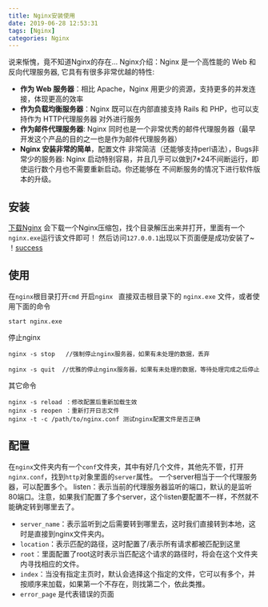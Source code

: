 ```yaml
---
title: Nginx安装使用
date: 2019-06-28 12:53:31
tags: [Nginx]
categories: Nginx
---
```

说来惭愧，竟不知道Nginx的存在...
Nginx介绍：Nginx 是一个高性能的 Web 和反向代理服务器, 它具有有很多非常优越的特性:
- **作为 Web 服务器**：相比 Apache，Nginx 用更少的资源，支持更多的并发连接，体现更高的效率
- **作为负载均衡服务器**：Nginx 既可以在内部直接支持 Rails 和 PHP，也可以支持作为 HTTP代理服务器 对外进行服务
- **作为邮件代理服务器**: Nginx 同时也是一个非常优秀的邮件代理服务器（最早开发这个产品的目的之一也是作为邮件代理服务器）
- **Nginx 安装非常的简单**，配置文件 非常简洁（还能够支持perl语法），Bugs非常少的服务器: Nginx 启动特别容易，并且几乎可以做到7*24不间断运行，即使运行数个月也不需要重新启动。你还能够在 不间断服务的情况下进行软件版本的升级。
<!-- more -->
## 安装
[下载Nginx](http://nginx.org/en/download.html)
会下载一个Nginx压缩包，找个目录解压出来并打开，里面有一个`nginx.exe`运行该文件即可！
然后访问`127.0.0.1`出现以下页面便是成功安装了~
！[success](/nginx/success.jpg)
## 使用
在`nginx`根目录打开`cmd`
开启`nginx `
直接双击根目录下的 `nginx.exe` 文件，或者使用下面的命令
```
start nginx.exe  
```
停止nginx
```
nginx -s stop   //强制停止nginx服务器，如果有未处理的数据，丢弃

nginx -s quit  //优雅的停止nginx服务器，如果有未处理的数据，等待处理完成之后停止
```
其它命令
```
nginx -s reload ：修改配置后重新加载生效
nginx -s reopen ：重新打开日志文件
nginx -t -c /path/to/nginx.conf 测试nginx配置文件是否正确
```
## 配置
在`nginx`文件夹内有一个`conf`文件夹，其中有好几个文件，其他先不管，打开`nginx.conf`，找到`http`对象里面的`server`属性。
一个server相当于一个代理服务器，可以配置多个。
listen：表示当前的代理服务器监听的端口，默认的是监听80端口。注意，如果我们配置了多个server，这个listen要配置不一样，不然就不能确定转到哪里去了。
- `server_name`：表示监听到之后需要转到哪里去，这时我们直接转到本地，这时是直接到nginx文件夹内。
- `location`：表示匹配的路径，这时配置了/表示所有请求都被匹配到这里
- `root`：里面配置了root这时表示当匹配这个请求的路径时，将会在这个文件夹内寻找相应的文件。
- `index`：当没有指定主页时，默认会选择这个指定的文件，它可以有多个，并按顺序来加载，如果第一个不存在，则找第二个，依此类推。
- `error_page` 是代表错误的页面
